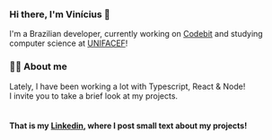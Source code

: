 ### Hi there, I'm Vinícius 👋

I'm a Brazilian developer, currently working on [Codebit](https://codebit.com.br/)
and studying computer science at [UNIFACEF](https://www.unifacef.com.br/)!

### 🙋‍♂️ About me

Lately, I have been working a lot with Typescript, React & Node! <br/>
I invite you to take a brief look at my projects. <br/> <br/>

#### That is my  [Linkedin](https://www.linkedin.com/in/vin%C3%ADciuscrisol/), where I post small text about my projects!
